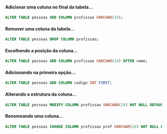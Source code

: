 #### Adicionar uma coluna no final da tabela...
```sql
ALTER TABLE pessoas ADD COLUMN profissao VARCHAR(10);
```
#### Remover uma coluna da tabela...
```sql
ALTER TABLE pessoas DROP COLUMN profissao;
```
#### Escolhendo a posição da coluna...
```sql
ALTER TABLE pessoas ADD COLUMN profissao VARCHAR(10) AFTER nome;
```
#### Adicionando na primeira opção...
```sql
ALTER TABLE pessoas ADD COLUMN codigo INT FIRST;
```
#### Alterando a estrutura da coluna...
```sql
ALTER TABLE pessoas MODIFY COLUMN profissao VARCHAR(20) NOT NULL DEFAULT '';
```
#### Renomeando uma coluna...
```sql
ALTER TABLE pessoas CHANGE COLUMN profissao prof VARCHAR(20) NOT NULL DEFAULT '';
```